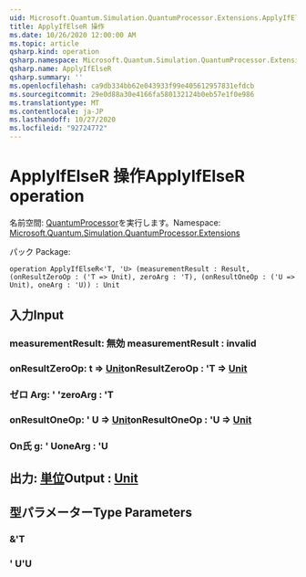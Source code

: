 ```yaml
---
uid: Microsoft.Quantum.Simulation.QuantumProcessor.Extensions.ApplyIfElseR
title: ApplyIfElseR 操作
ms.date: 10/26/2020 12:00:00 AM
ms.topic: article
qsharp.kind: operation
qsharp.namespace: Microsoft.Quantum.Simulation.QuantumProcessor.Extensions
qsharp.name: ApplyIfElseR
qsharp.summary: ''
ms.openlocfilehash: ca9db334bb62e043933f99e405612957831efdcb
ms.sourcegitcommit: 29e0d88a30e4166fa580132124b0eb57e1f0e986
ms.translationtype: MT
ms.contentlocale: ja-JP
ms.lasthandoff: 10/27/2020
ms.locfileid: "92724772"
---
```

# <a name="applyifelser-operation"></a><span data-ttu-id="76b3c-102">ApplyIfElseR 操作</span><span class="sxs-lookup"><span data-stu-id="76b3c-102">ApplyIfElseR operation</span></span>

<span data-ttu-id="76b3c-103">名前空間: [QuantumProcessor](xref:Microsoft.Quantum.Simulation.QuantumProcessor.Extensions)を実行します。</span><span class="sxs-lookup"><span data-stu-id="76b3c-103">Namespace: [Microsoft.Quantum.Simulation.QuantumProcessor.Extensions](xref:Microsoft.Quantum.Simulation.QuantumProcessor.Extensions)</span></span>

<span data-ttu-id="76b3c-104">パック [](https://nuget.org/packages/)</span><span class="sxs-lookup"><span data-stu-id="76b3c-104">Package: [](https://nuget.org/packages/)</span></span>




```qsharp
operation ApplyIfElseR<'T, 'U> (measurementResult : Result, (onResultZeroOp : ('T => Unit), zeroArg : 'T), (onResultOneOp : ('U => Unit), oneArg : 'U)) : Unit
```


## <a name="input"></a><span data-ttu-id="76b3c-105">入力</span><span class="sxs-lookup"><span data-stu-id="76b3c-105">Input</span></span>

### <a name="measurementresult--__invalidresult__"></a><span data-ttu-id="76b3c-106">measurementResult: __無効 <Result>__</span><span class="sxs-lookup"><span data-stu-id="76b3c-106">measurementResult : __invalid<Result>__</span></span>




### <a name="onresultzeroop--t--unit"></a><span data-ttu-id="76b3c-107">onResultZeroOp: t => [Unit](xref:microsoft.quantum.lang-ref.unit)</span><span class="sxs-lookup"><span data-stu-id="76b3c-107">onResultZeroOp : 'T => [Unit](xref:microsoft.quantum.lang-ref.unit)</span></span> 




### <a name="zeroarg--t"></a><span data-ttu-id="76b3c-108">ゼロ Arg: ' '</span><span class="sxs-lookup"><span data-stu-id="76b3c-108">zeroArg : 'T</span></span>




### <a name="onresultoneop--u--unit"></a><span data-ttu-id="76b3c-109">onResultOneOp: ' U => [Unit](xref:microsoft.quantum.lang-ref.unit)</span><span class="sxs-lookup"><span data-stu-id="76b3c-109">onResultOneOp : 'U => [Unit](xref:microsoft.quantum.lang-ref.unit)</span></span> 




### <a name="onearg--u"></a><span data-ttu-id="76b3c-110">On氏 g: ' U</span><span class="sxs-lookup"><span data-stu-id="76b3c-110">oneArg : 'U</span></span>





## <a name="output--unit"></a><span data-ttu-id="76b3c-111">出力: [単位](xref:microsoft.quantum.lang-ref.unit)</span><span class="sxs-lookup"><span data-stu-id="76b3c-111">Output : [Unit](xref:microsoft.quantum.lang-ref.unit)</span></span>



## <a name="type-parameters"></a><span data-ttu-id="76b3c-112">型パラメーター</span><span class="sxs-lookup"><span data-stu-id="76b3c-112">Type Parameters</span></span>

### <a name="t"></a><span data-ttu-id="76b3c-113">&</span><span class="sxs-lookup"><span data-stu-id="76b3c-113">'T</span></span>


### <a name="u"></a><span data-ttu-id="76b3c-114">' U</span><span class="sxs-lookup"><span data-stu-id="76b3c-114">'U</span></span>

